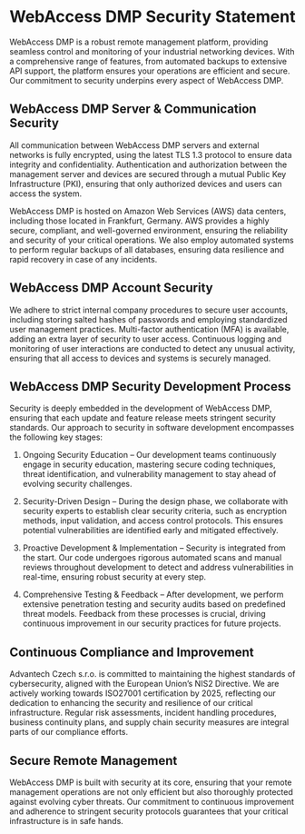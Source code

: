 # WebAccess DMP Security Statement

WebAccess DMP is a robust remote management platform, providing seamless control and monitoring of your industrial networking devices. With a comprehensive range of features, from automated backups to extensive API support, the platform ensures your operations are efficient and secure. Our commitment to security underpins every aspect of WebAccess DMP.

## WebAccess DMP Server & Communication Security

All communication between WebAccess DMP servers and external networks is fully encrypted, using the latest TLS 1.3 protocol to ensure data integrity and confidentiality. Authentication and authorization between the management server and devices are secured through a mutual Public Key Infrastructure (PKI), ensuring that only authorized devices and users can access the system.

WebAccess DMP is hosted on Amazon Web Services (AWS) data centers, including those located in Frankfurt, Germany. AWS provides a highly secure, compliant, and well-governed environment, ensuring the reliability and security of your critical operations. We also employ automated systems to perform regular backups of all databases, ensuring data resilience and rapid recovery in case of any incidents.

## WebAccess DMP Account Security

We adhere to strict internal company procedures to secure user accounts, including storing salted hashes of passwords and employing standardized user management practices. Multi-factor authentication (MFA) is available, adding an extra layer of security to user access. Continuous logging and monitoring of user interactions are conducted to detect any unusual activity, ensuring that all access to devices and systems is securely managed.

## WebAccess DMP Security Development Process

Security is deeply embedded in the development of WebAccess DMP, ensuring that each update and feature release meets stringent security standards. Our approach to security in software development encompasses the following key stages:

1. Ongoing Security Education – Our development teams continuously engage in security education, mastering secure coding techniques, threat identification, and vulnerability management to stay ahead of evolving security challenges.

2. Security-Driven Design – During the design phase, we collaborate with security experts to establish clear security criteria, such as encryption methods, input validation, and access control protocols. This ensures potential vulnerabilities are identified early and mitigated effectively.

3. Proactive Development & Implementation – Security is integrated from the start. Our code undergoes rigorous automated scans and manual reviews throughout development to detect and address vulnerabilities in real-time, ensuring robust security at every step.

4. Comprehensive Testing & Feedback – After development, we perform extensive penetration testing and security audits based on predefined threat models. Feedback from these processes is crucial, driving continuous improvement in our security practices for future projects.

## Continuous Compliance and Improvement

Advantech Czech s.r.o. is committed to maintaining the highest standards of cybersecurity, aligned with the European Union’s NIS2 Directive. We are actively working towards ISO27001 certification by 2025, reflecting our dedication to enhancing the security and resilience of our critical infrastructure. Regular risk assessments, incident handling procedures, business continuity plans, and supply chain security measures are integral parts of our compliance efforts.

## Secure Remote Management

WebAccess DMP is built with security at its core, ensuring that your remote
management operations are not only efficient but also thoroughly protected against
evolving cyber threats. Our commitment to continuous improvement and adherence to
stringent security protocols guarantees that your critical infrastructure is in safe hands.
